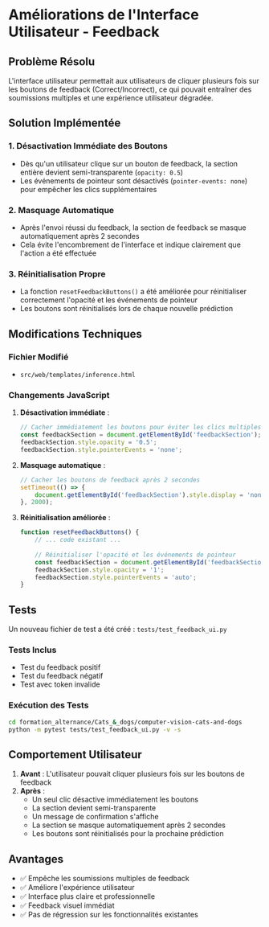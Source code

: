 # Améliorations de l'Interface Utilisateur - Feedback

## Problème Résolu

L'interface utilisateur permettait aux utilisateurs de cliquer plusieurs fois sur les boutons de feedback (Correct/Incorrect), ce qui pouvait entraîner des soumissions multiples et une expérience utilisateur dégradée.

## Solution Implémentée

### 1. Désactivation Immédiate des Boutons
- Dès qu'un utilisateur clique sur un bouton de feedback, la section entière devient semi-transparente (`opacity: 0.5`)
- Les événements de pointeur sont désactivés (`pointer-events: none`) pour empêcher les clics supplémentaires

### 2. Masquage Automatique
- Après l'envoi réussi du feedback, la section de feedback se masque automatiquement après 2 secondes
- Cela évite l'encombrement de l'interface et indique clairement que l'action a été effectuée

### 3. Réinitialisation Propre
- La fonction `resetFeedbackButtons()` a été améliorée pour réinitialiser correctement l'opacité et les événements de pointeur
- Les boutons sont réinitialisés lors de chaque nouvelle prédiction

## Modifications Techniques

### Fichier Modifié
- `src/web/templates/inference.html`

### Changements JavaScript
1. **Désactivation immédiate** :
   ```javascript
   // Cacher immédiatement les boutons pour éviter les clics multiples
   const feedbackSection = document.getElementById('feedbackSection');
   feedbackSection.style.opacity = '0.5';
   feedbackSection.style.pointerEvents = 'none';
   ```

2. **Masquage automatique** :
   ```javascript
   // Cacher les boutons de feedback après 2 secondes
   setTimeout(() => {
       document.getElementById('feedbackSection').style.display = 'none';
   }, 2000);
   ```

3. **Réinitialisation améliorée** :
   ```javascript
   function resetFeedbackButtons() {
       // ... code existant ...
       
       // Réinitialiser l'opacité et les événements de pointeur
       const feedbackSection = document.getElementById('feedbackSection');
       feedbackSection.style.opacity = '1';
       feedbackSection.style.pointerEvents = 'auto';
   }
   ```

## Tests

Un nouveau fichier de test a été créé : `tests/test_feedback_ui.py`

### Tests Inclus
- Test du feedback positif
- Test du feedback négatif  
- Test avec token invalide

### Exécution des Tests
```bash
cd formation_alternance/Cats_&_dogs/computer-vision-cats-and-dogs
python -m pytest tests/test_feedback_ui.py -v -s
```

## Comportement Utilisateur

1. **Avant** : L'utilisateur pouvait cliquer plusieurs fois sur les boutons de feedback
2. **Après** : 
   - Un seul clic désactive immédiatement les boutons
   - La section devient semi-transparente
   - Un message de confirmation s'affiche
   - La section se masque automatiquement après 2 secondes
   - Les boutons sont réinitialisés pour la prochaine prédiction

## Avantages

- ✅ Empêche les soumissions multiples de feedback
- ✅ Améliore l'expérience utilisateur
- ✅ Interface plus claire et professionnelle
- ✅ Feedback visuel immédiat
- ✅ Pas de régression sur les fonctionnalités existantes
